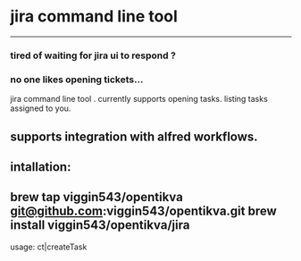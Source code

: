 # jira command line tool
---
### tired of waiting for jira ui to respond ?
### no one likes opening tickets...

jira command line tool .
currently supports opening tasks.
listing tasks assigned to you.

supports integration with alfred workflows.
---
## intallation:
brew tap viggin543/opentikva git@github.com:viggin543/opentikva.git 
brew install viggin543/opentikva/jira
---

usage: 
      ct|createTask <title> <description> <assignee> - creates a task
      ls|list  <-v:verbose>  - list  your current tasks

config env vars: 
   JIRA_USER 
   JIRA_DOMAIN - host of your jira http://'${JIRA_DOMAIN}'/rest/api/2...
   JIRA_PASS - jira api token: https://confluence.atlassian.com/cloud/api-tokens-938839638.html
   to check you'r credentials work try the following:
   curl -u JIRA_USER:JIRA_PASS 'https://JIRA_DOMAIN/rest/api/2/user/search?username=JIRA_USER'


   ---

## Contributing
 
1. Fork it!
2. Create your feature branch: `git checkout -b my-new-feature`
3. Commit your changes: `git commit -am 'Add some feature'`
4. Push to the branch: `git push origin my-new-feature`
5. Submit a pull request :D
 
## License
 
The MIT License (MIT)

Copyright (c) 2019 Domrev Igor

Permission is hereby granted, free of charge, to any person obtaining a copy of this software and associated documentation files (the "Software"), to deal in the Software without restriction, including without limitation the rights to use, copy, modify, merge, publish, distribute, sublicense, and/or sell copies of the Software, and to permit persons to whom the Software is furnished to do so, subject to the following conditions:

The above copyright notice and this permission notice shall be included in all copies or substantial portions of the Software.

THE SOFTWARE IS PROVIDED "AS IS", WITHOUT WARRANTY OF ANY KIND, EXPRESS OR IMPLIED, INCLUDING BUT NOT LIMITED TO THE WARRANTIES OF MERCHANTABILITY, FITNESS FOR A PARTICULAR PURPOSE AND NONINFRINGEMENT. IN NO EVENT SHALL THE AUTHORS OR COPYRIGHT HOLDERS BE LIABLE FOR ANY CLAIM, DAMAGES OR OTHER LIABILITY, WHETHER IN AN ACTION OF CONTRACT, TORT OR OTHERWISE, ARISING FROM, OUT OF OR IN CONNECTION WITH THE SOFTWARE OR THE USE OR OTHER DEALINGS IN THE SOFTWARE.